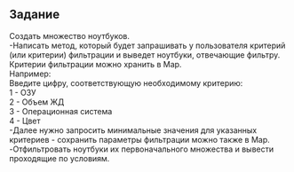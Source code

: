 ## Задание

Создать множество ноутбуков.   
-Написать метод, который будет запрашивать у пользователя критерий (или критерии) фильтрации и выведет ноутбуки, отвечающие фильтру. Критерии фильтрации можно хранить в Map.   
Например:   
Введите цифру, соответствующую необходимому критерию:   
1 - ОЗУ   
2 - Объем ЖД   
3 - Операционная система   
4 - Цвет   
-Далее нужно запросить минимальные значения для указанных критериев - сохранить параметры фильтрации можно также в Map.   
-Отфильтровать ноутбуки их первоначального множества и вывести проходящие по условиям.   
